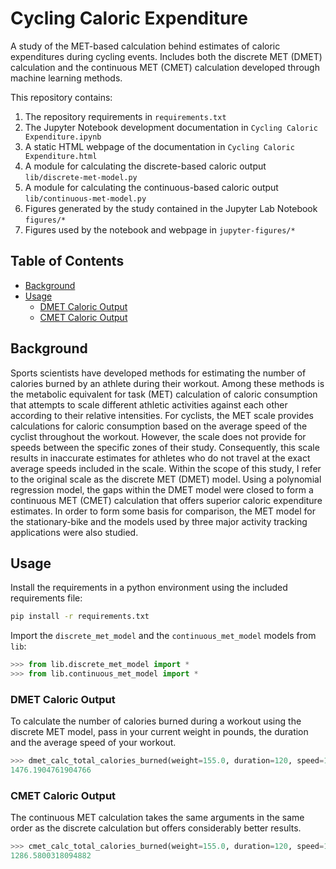 # Cycling Caloric Expenditure

A study of the MET-based calculation behind estimates of caloric expenditures during cycling events. Includes both the discrete MET (DMET) calculation and the continuous MET (CMET) calculation developed through machine learning methods.

This repository contains:

1. The repository requirements in `requirements.txt`
2. The Jupyter Notebook development documentation in `Cycling Caloric Expenditure.ipynb`
3. A static HTML webpage of the documentation in `Cycling Caloric Expenditure.html`
4. A module for calculating the discrete-based caloric output `lib/discrete-met-model.py`
5. A module for calculating the continuous-based caloric output `lib/continuous-met-model.py`
6. Figures generated by the study contained in the Jupyter Lab Notebook `figures/*`
7. Figures used by the notebook and webpage in `jupyter-figures/*`



## Table of Contents

- [Background](#background)
- [Usage](#usage)
    - [DMET Caloric Output](#dmet-caloric-output)
    - [CMET Caloric Output](#cmet-caloric-output)



## Background

Sports scientists have developed methods for estimating the number of calories burned by an athlete during their workout. Among these methods is the metabolic equivalent for task (MET) calculation of caloric consumption that attempts to scale different athletic activities against each other according to their relative intensities. For cyclists, the MET scale provides calculations for caloric consumption based on the average speed of the cyclist throughout the workout. However, the scale does not provide for speeds between the specific zones of their study. Consequently, this scale results in inaccurate estimates for athletes who do not travel at the exact average speeds included in the scale. Within the scope of this study, I refer to the original scale as the discrete MET (DMET) model. Using a polynomial regression model, the gaps within the DMET model were closed to form a continuous MET (CMET) calculation that offers superior caloric expenditure estimates. In order to form some basis for comparison, the MET model for the stationary-bike and the models used by three major activity tracking applications were also studied.



## Usage

Install the requirements in a python environment using the included requirements file:

```sh
pip install -r requirements.txt
```

Import the `discrete_met_model` and the `continuous_met_model` models from `lib`:

```python
>>> from lib.discrete_met_model import *
>>> from lib.continuous_met_model import *
```

### DMET Caloric Output

To calculate the number of calories burned during a workout using the discrete MET model, pass in your current weight in pounds, the duration and the average speed of your workout.

```python
>>> dmet_calc_total_calories_burned(weight=155.0, duration=120, speed=14.5)
1476.1904761904766
```

### CMET Caloric Output

The continuous MET calculation takes the same arguments in the same order as the discrete calculation but offers considerably better results.

```python
>>> cmet_calc_total_calories_burned(weight=155.0, duration=120, speed=14.5)
1286.5800318094882
```
